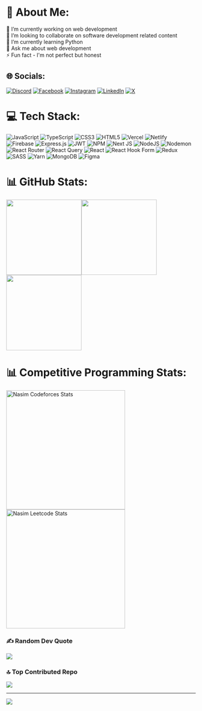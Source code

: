 # 💫 About Me:
🔭 I’m currently working on web development<br>👯 I’m looking to collaborate on software development related content<br>🌱 I’m currently learning Python<br>💬 Ask me about web development<br>⚡ Fun fact - I'm not perfect but honest


## 🌐 Socials:
[![Discord](https://img.shields.io/badge/Discord-%237289DA.svg?logo=discord&logoColor=white)](https://discord.gg/nazmulhasannasim333#6311) [![Facebook](https://img.shields.io/badge/Facebook-%231877F2.svg?logo=Facebook&logoColor=white)](https://facebook.com/nazmulhasannasim333) [![Instagram](https://img.shields.io/badge/Instagram-%23E4405F.svg?logo=Instagram&logoColor=white)](https://instagram.com/nazmulhasannasim333) [![LinkedIn](https://img.shields.io/badge/LinkedIn-%230077B5.svg?logo=linkedin&logoColor=white)](https://linkedin.com/in/nazmulhasannasim333) [![X](https://img.shields.io/badge/X-black.svg?logo=X&logoColor=white)](https://x.com/NHnasim333) 

# 💻 Tech Stack:
![JavaScript](https://img.shields.io/badge/javascript-%23323330.svg?style=for-the-badge&logo=javascript&logoColor=%23F7DF1E) ![TypeScript](https://img.shields.io/badge/typescript-%23007ACC.svg?style=for-the-badge&logo=typescript&logoColor=white) ![CSS3](https://img.shields.io/badge/css3-%231572B6.svg?style=for-the-badge&logo=css3&logoColor=white) ![HTML5](https://img.shields.io/badge/html5-%23E34F26.svg?style=for-the-badge&logo=html5&logoColor=white) ![Vercel](https://img.shields.io/badge/vercel-%23000000.svg?style=for-the-badge&logo=vercel&logoColor=white) ![Netlify](https://img.shields.io/badge/netlify-%23000000.svg?style=for-the-badge&logo=netlify&logoColor=#00C7B7) ![Firebase](https://img.shields.io/badge/firebase-%23039BE5.svg?style=for-the-badge&logo=firebase) ![Express.js](https://img.shields.io/badge/express.js-%23404d59.svg?style=for-the-badge&logo=express&logoColor=%2361DAFB) ![JWT](https://img.shields.io/badge/JWT-black?style=for-the-badge&logo=JSON%20web%20tokens) ![NPM](https://img.shields.io/badge/NPM-%23CB3837.svg?style=for-the-badge&logo=npm&logoColor=white) ![Next JS](https://img.shields.io/badge/Next-black?style=for-the-badge&logo=next.js&logoColor=white) ![NodeJS](https://img.shields.io/badge/node.js-6DA55F?style=for-the-badge&logo=node.js&logoColor=white) ![Nodemon](https://img.shields.io/badge/NODEMON-%23323330.svg?style=for-the-badge&logo=nodemon&logoColor=%BBDEAD) ![React Router](https://img.shields.io/badge/React_Router-CA4245?style=for-the-badge&logo=react-router&logoColor=white) ![React Query](https://img.shields.io/badge/-React%20Query-FF4154?style=for-the-badge&logo=react%20query&logoColor=white) ![React](https://img.shields.io/badge/react-%2320232a.svg?style=for-the-badge&logo=react&logoColor=%2361DAFB) ![React Hook Form](https://img.shields.io/badge/React%20Hook%20Form-%23EC5990.svg?style=for-the-badge&logo=reacthookform&logoColor=white) ![Redux](https://img.shields.io/badge/redux-%23593d88.svg?style=for-the-badge&logo=redux&logoColor=white) ![SASS](https://img.shields.io/badge/SASS-hotpink.svg?style=for-the-badge&logo=SASS&logoColor=white) ![Yarn](https://img.shields.io/badge/yarn-%232C8EBB.svg?style=for-the-badge&logo=yarn&logoColor=white) ![MongoDB](https://img.shields.io/badge/MongoDB-%234ea94b.svg?style=for-the-badge&logo=mongodb&logoColor=white) ![Figma](https://img.shields.io/badge/figma-%23F24E1E.svg?style=for-the-badge&logo=figma&logoColor=white)
# 📊 GitHub Stats:
<div style="display: flex; flex-wrap: wrap;">
  <img src="https://github-readme-stats.vercel.app/api/top-langs/?username=nazmulhasannasim333&theme=radical&hide_border=false&include_all_commits=true&count_private=true&layout=compact" height="200px" />
  <img src="https://github-readme-stats.vercel.app/api?username=nazmulhasannasim333&theme=radical&hide_border=false&count_private=true" height="200px" />
  <img src="https://github-readme-streak-stats.herokuapp.com/?user=nazmulhasannasim333&theme=radical&hide_border=false" height="200px" />
</div>

# 📊 Competitive Programming Stats:
<span>
<a href="https://codeforces.com/profile/nasim333" target="_blank">
<img height="316" src="https://codeforces-readme-stats.vercel.app/api/card?username=nasim333&theme=radical&disable_animations=false&show_icons=true&force_username=true" alt="Nasim Codeforces Stats"/>
</a>
<a href="https://leetcode.com/u/nasim333" target="_blank">
<img height="316" src="https://leetcard.jacoblin.cool/nasim333?theme=radical&font=Fira%20Code&ext=contest" alt="Nasim Leetcode Stats"/>
</a>
</span>

### ✍️ Random Dev Quote
![](https://quotes-github-readme.vercel.app/api?type=horizontal&theme=radical)

### 🔝 Top Contributed Repo
![](https://github-contributor-stats.vercel.app/api?username=nazmulhasannasim333&limit=5&theme=radical&combine_all_yearly_contributions=true)

---
[![](https://visitcount.itsvg.in/api?id=nazmulhasannasim333&icon=0&color=6)](https://visitcount.itsvg.in)

<!-- Proudly created with GPRM ( https://gprm.itsvg.in ) -->
